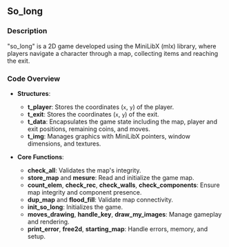 ## So_long

### Description
"so_long" is a 2D game developed using the MiniLibX (mlx) library, where players navigate a character through a map, collecting items and reaching the exit.

### Code Overview
- **Structures**:
  - **t_player**: Stores the coordinates (`x`, `y`) of the player.
  - **t_exit**: Stores the coordinates (`x`, `y`) of the exit.
  - **t_data**: Encapsulates the game state including the map, player and exit positions, remaining coins, and moves.
  - **t_img**: Manages graphics with MiniLibX pointers, window dimensions, and textures.

- **Core Functions**:
  - **check_all**: Validates the map's integrity.
  - **store_map** and **mesure**: Read and initialize the game map.
  - **count_elem**, **check_rec**, **check_walls**, **check_components**: Ensure map integrity and component presence.
  - **dup_map** and **flood_fill**: Validate map connectivity.
  - **init_so_long**: Initializes the game.
  - **moves_drawing**, **handle_key**, **draw_my_images**: Manage gameplay and rendering.
  - **print_error**, **free2d**, **starting_map**: Handle errors, memory, and setup.
